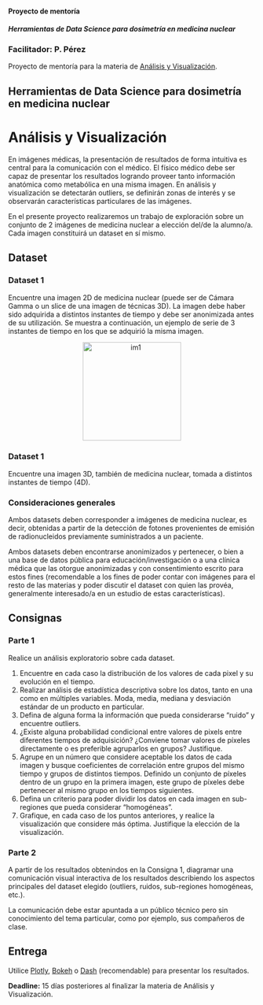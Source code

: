 #### Proyecto de mentoría
#### *Herramientas de Data Science para dosimetría en medicina nuclear*
### **Facilitador:** P. Pérez

Proyecto de mentoría para la materia de [Análisis y Visualización](https://github.com/DiploDatos/AnalisisyVisualizacion).

## Herramientas de Data Science para dosimetría en medicina nuclear
# Análisis y Visualización

En imágenes médicas, la presentación de resultados de forma intuitiva es central para la comunicación con el médico. El físico médico debe ser capaz de presentar los resultados logrando proveer tanto información anatómica como metabólica en una misma imagen. En análisis y visualización se detectarán outliers, se definirán zonas de interés y se observarán características particulares de las imágenes.

En el presente proyecto realizaremos un trabajo de exploración sobre un conjunto de 2 imágenes de medicina nuclear a elección del/de la alumno/a. Cada imagen constituirá un dataset en sí mismo.

## Dataset

### Dataset 1

Encuentre una imagen 2D de medicina nuclear (puede ser de Cámara Gamma o un slice de una imagen de técnicas 3D). La imagen debe haber sido adquirida a distintos instantes de tiempo y debe ser anonimizada antes de su utilización. Se muestra a continuación, un ejemplo de serie de 3 instantes de tiempo en los que se adquirió la misma imagen.

<p align="center">
<img src="../pics/1-im1.jpg" alt="im1" height="200"/>
</p>

### Dataset 1

Encuentre una imagen 3D, también de medicina nuclear, tomada a distintos instantes de tiempo (4D).

### Consideraciones generales

Ambos datasets deben corresponder a imágenes de medicina nuclear, es decir, obtenidas a partir de la detección de fotones provenientes de emisión de radionucleidos previamente suministrados a un paciente. 

Ambos datasets deben encontrarse anonimizados y pertenecer, o bien a una base de datos pública para educación/investigación o a una clínica médica que las otorgue anonimizadas y con consentimiento escrito para estos fines (recomendable a los fines de poder contar con imágenes para el resto de las materias y poder discutir el dataset con quien las provéa, generalmente interesado/a en un estudio de estas características).

## Consignas

### Parte 1

Realice un análisis exploratorio sobre cada dataset. 

1. Encuentre en cada caso la distribución de los valores de cada pixel y su evolución en el tiempo.
2. Realizar análisis de estadística descriptiva sobre los datos, tanto en una como en múltiples variables. Moda, media, mediana y desviación estándar de un producto en particular.
3. Defina de alguna forma la información que pueda considerarse “ruido” y encuentre outliers.
4. ¿Existe alguna probabilidad condicional entre valores de pixels entre diferentes tiempos de adquisición? ¿Conviene tomar valores de píxeles directamente o es preferible agruparlos en grupos? Justifique.
5. Agrupe en un número que considere aceptable los datos de cada imagen y busque coeficientes de correlación entre grupos del mismo tiempo y grupos de distintos tiempos. Definido un conjunto de píxeles dentro de un grupo en la primera imagen, este grupo de píxeles debe pertenecer al mismo grupo en los tiempos siguientes.
6. Defina un criterio para poder dividir los datos en cada imagen en sub-regiones que pueda considerar “homogéneas”.
7. Grafique, en cada caso de los puntos anteriores, y realice la visualización que considere más óptima. Justifique la elección de la visualización.

### Parte 2

A partir de los resultados obtenindos en la Consigna 1, diagramar una comunicación visual interactiva de los resultados describiendo los aspectos principales del dataset elegido (outliers, ruidos, sub-regiones homogéneas, etc.).

La comunicación debe estar apuntada a un público técnico pero sin conocimiento del tema particular, como por ejemplo, sus compañeros de clase.

## Entrega

Utilice [Plotly](https://plot.ly/python/), [Bokeh](https://bokeh.pydata.org/en/latest/docs/gallery.html) o [Dash](https://dash.plot.ly/?_ga=2.107731778.1979278639.1554668584-1509392585.1554668584) (recomendable) para presentar los resultados.

**Deadline:** 15 días posteriores al finalizar la materia de Análisis y Visualización.
